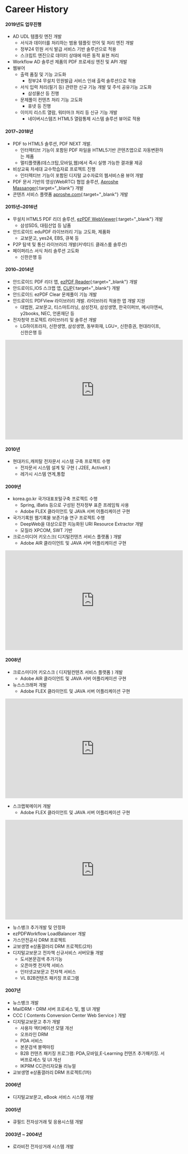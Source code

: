 # Career History


#### 2019년도 업무진행

- AD UDL 템플릿 엔진 개발
    - 서식과 데이터를 처리하는 범용 템플릿 언어 및 처리 엔진 개발
    - 정부24 민원 서식 발급 서비스 기반 솔루션으로 적용
    - 스크립트 엔진으로 데이터 상태에 따른 동적 표현 처리
- Workflow AD 솔루션 제품의 PDF 프로세싱 엔진 및 API 개발
- 웹뷰어
    - 출력 품질 및 기능 고도화
        - 정부24 무설치 민원발급 서비스 인쇄 출력 솔루션으로 적용
    - 서식 입력 처리(필기 등) 관련한 신규 기능 개발 및 주석 공유기능 고도화
        - 삼성물산 등 진행
    - 문제풀이 컨텐츠 처리 기능 고도화
        - 휴넷 등 진행
    - 이미지 리스트 열람, 워터마크 처리 등 신규 기능 개발
        - 네이버시스템즈 HTML5 열람통제 시스템 솔루션 뷰어로 적용
        
        
#### 2017~2018년

- PDF to HTML5 솔루션, PDF NEXT 개발.  
  - 인터렉티브 기능이 포함된 PDF 파일을 HTML5기반 콘텐츠앱으로 자동변환하는 제품
  - 멀티플랫폼(데스크탑,모바일,웹)에서 즉시 실행 가능한 결과물 제공
- 비상교육 차세대 교수학습자료 프로젝트 진행 
  - 인터렉티브 기능이 포함된 디지털 교수자료의 웹서비스용 뷰어 개발
- PDF 문서 기반의 영상(WebRTC) 협업 솔루션, [Aproshe Massanger](http://product.aproshe.com/messenger/index.html){:target="_blank"} 개발
- 콘텐츠 서비스 플랫폼 [aproshe.com](http://aproshe.com){:target="_blank"} 개발



#### 2015년~2016년

- 무설치 HTML5 PDF 리더 솔루션, [ezPDF WebViewer](webviewer){:target="_blank"} 개발
  - 삼성SDS, 대림산업 등 납품
- 안드로이드 eduPDF 라이브러리 기능 고도화, 제품화
  - 교보문고, yes24, EBS, 큐북 등
- P2P 탐색 및 통신 라이브러리 개발(커넥티드 클래스룸 솔루션)
- 페이퍼리스 서식 처리 솔루션 고도화
  - 신한은행 등



#### 2010~2014년

- 안드로이드 PDF 리더 앱, [ezPDF Reader](ezpdfreader){:target="_blank"} 개발
- 안드로이드,IOS 스크랩 앱, [CUP](cup){:target="_blank"} 개발
- 안드로이드 ezPDF Clear 문제풀이 기능 개발
- 안드로이드 PDFView 라이브러리 개발. 라이브러리 적용한 앱 개발 지원
  - 대법원, 교보문고, 티스마트러닝, 삼성전자, 삼성생명, 한국이퍼브, 메시아엔씨, y2books, NEC, 언론재단 등
- 전자청약 프로젝트 라이브러리 및 솔루션 개발
  - LG하이프라자, 신한생명, 삼성생명, 동부화재, LGU+, 신한증권, 현대라이프, 신한은행 등

<iframe width="560" height="315" src="https://www.youtube.com/embed/P3JQnSZBQcI" frameborder="0" allow="autoplay; encrypted-media" allowfullscreen></iframe>



#### 2010년

- 현대카드,캐피탈 전자문서 시스템 구축 프로젝트 수행
  - 전자문서 시스템 설계 및 구현 ( J2EE, ActiveX )
  - 레가시 시스템 연계,통합



#### 2009년

- korea.go.kr 국가대표포털구축 프로젝트 수행
  - Spring, iBatis 등으로 구성된 전자정부 표준 프레임웍 사용
  - Adobe FLEX 클라이언트 및 JAVA 서버 어플리케이션 구현 
- 국가기록원 웹기록물 보존기술 연구 프로젝트 수행
  - DeepWeb을 대상으로한 지능화된 URI Resource Extractor 개발
  - 모질라 XPCOM, SWT 기반
- 크로스미디어 키오스크( 디지털컨텐츠 서비스 플랫폼 ) 개발
  - Adobe AIR 클라이언트 및 JAVA 서버 어플리케이션 구현

<iframe width="560" height="315" src="https://www.youtube.com/embed/ODJFta8T-P8" frameborder="0" allow="autoplay; encrypted-media" allowfullscreen></iframe>



#### 2008년

- 크로스미디어 키오스크 ( 디지털컨텐츠 서비스 플랫폼 ) 개발
  - Adobe AIR 클라이언트 및 JAVA 서버 어플리케이션 구현
- 뉴스스크래퍼 개발
  - Adobe FLEX 클라이언트 및 JAVA 서버 어플리케이션 구현

<iframe width="560" height="315" src="https://www.youtube.com/embed/Wnjxxyh67qM" frameborder="0" allow="autoplay; encrypted-media" allowfullscreen></iframe>

- 스크랩북메이커 개발
  - Adobe FLEX 클라이언트 및 JAVA 서버 어플리케이션 구현

<iframe width="560" height="315" src="https://www.youtube.com/embed/oA39TniDhTg" frameborder="0" allow="autoplay; encrypted-media" allowfullscreen></iframe>

- 뉴스뱅크 추가개발 및 안정화
- ezPDFWorkflow LoadBalancer 개발
- 가스안전공사 DRM 프로젝트
- 교보생명 e상품갤러리 DRM 프로젝트(2차)
- 디지털교보문고 전자책 신규서비스 서버모듈 개발
  - 도서본문검색 추가기능
  - 오픈마켓 전자책 서비스 
  - 인터넷교보문고 전자책 서비스
  - VL B2B컨텐츠 패키징 프로그램



#### 2007년

- 뉴스뱅크 개발
- MailDRM - DRM 서버 프로세스 및, 웹 UI 개발
- CCC ( Contents Conversion Center Web Service ) 개발
- 디지털교보문고 추가 개발
  - 사용자 엑티베이션 모델 개선
  - 오프라인 DRM
  - PDA 서비스
  - 본문검색 블랙마킹
  - B2B 컨텐츠 패키징 프로그램: PDA,모바일,E-Learning 컨텐츠 추가패키징. 서버프로세스 및 UI 개선
  - IKPRM CC관리자모듈 리뉴얼
- 교보생명 e상품갤러리 DRM 프로젝트(1차)



#### 2006년

- 디지털교보문고, eBook 서비스 시스템 개발



#### 2005년

- 큐필드 전자상거래 및 응용시스템 개발



#### 2003년 ~ 2004년

- 로라비전 전자상거래 시스템 개발